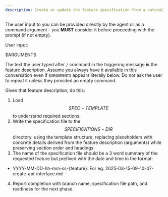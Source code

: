 ```yaml
---
description: Create or update the feature specification from a natural language feature description.
---
```


The user input to you can be provided directly by the agent or as a command argument - you **MUST** consider it before proceeding with the prompt (if not empty).

User input:

$ARGUMENTS

The text the user typed after `/` command in the triggering message **is** the feature description. Assume you always have it available in this conversation even if `$ARGUMENTS` appears literally below. Do not ask the user to repeat it unless they provided an empty command.

Given that feature description, do this:

1. Load $$SPEC-TEMPLATE$$ to understand required sections.
2. Write the specification file to the $$SPECIFICATIONS-DIR$$ directory. using the template structure, replacing placeholders with concrete details derived from the feature description (arguments) while preserving section order and headings.
3. The name of the specification file should be a 3 word summary of the requested feature but prefixed with the date and time in the format:
  - YYYY-MM-DD-hh-mm-ss-{feature}. For eg. 2025-03-15-09-10-47-create-api-interface.md
4. Report completion with branch name, specification file path, and readiness for the next phase.


